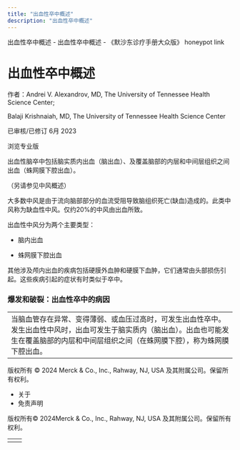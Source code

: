```yaml
---
title: "出血性卒中概述"
description: "出血性卒中概述"
---
```


﻿出血性卒中概述 \- 出血性卒中概述 \- 《默沙东诊疗手册大众版》 honeypot link

# 出血性卒中概述

作者：Andrei V. Alexandrov, MD, The University of Tennessee Health Science Center;

Balaji Krishnaiah, MD, The University of Tennessee Health Science Center

已审核/已修订 6月 2023

浏览专业版

出血性脑卒中包括脑实质内出血（脑出血）、及覆盖脑部的内层和中间层组织之间出血（蛛网膜下腔出血）。

（另请参见中风概述）

大多数中风是由于流向脑部部分的血流受阻导致脑组织死亡(缺血)造成的。此类中风称为缺血性中风。仅约20%的中风由出血所致。

出血性中风分为两个主要类型：

- 脑内出血

- 蛛网膜下腔出血


其他涉及颅内出血的疾病包括硬膜外血肿和硬膜下血肿，它们通常由头部损伤引起。这些疾病引起的症状有时类似于卒中。

### 爆发和破裂：出血性卒中的病因

|     |
| --- |
| 当脑血管存在异常、变得薄弱、或血压过高时，可发生出血性卒中。发生出血性中风时，出血可发生于脑实质内（脑出血）。出血也可能发生在覆盖脑部的内层和中间层组织之间（在蛛网膜下腔），称为蛛网膜下腔出血。<br> |



版权所有 © 2024
Merck & Co., Inc., Rahway, NJ, USA 及其附属公司。保留所有权利。

- 关于
- 免责声明

版权所有© 2024Merck & Co., Inc., Rahway, NJ, USA 及其附属公司。保留所有权利。

|     |     |
| --- | --- |
|  |  |